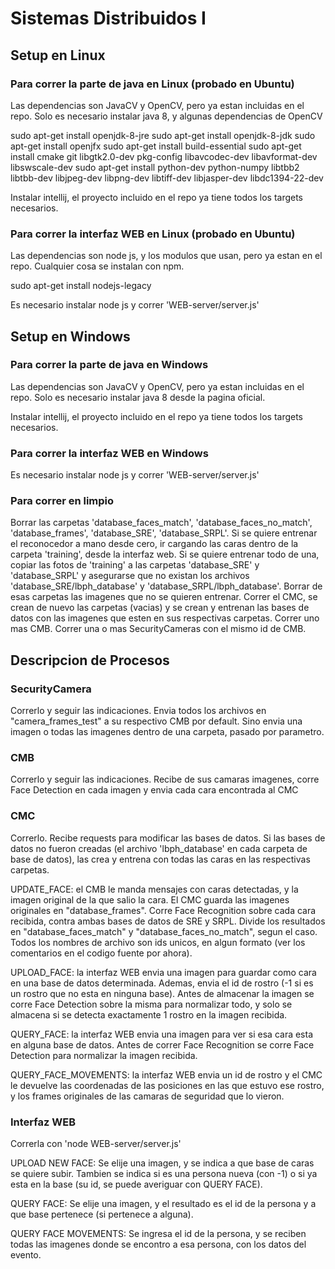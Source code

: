 # Sistemas Distribuidos I

## Setup en Linux

### Para correr la parte de java en Linux (probado en Ubuntu)
Las dependencias son JavaCV y OpenCV, pero ya estan incluidas en el repo.
Solo es necesario instalar java 8, y algunas dependencias de OpenCV

sudo apt-get install openjdk-8-jre
sudo apt-get install openjdk-8-jdk
sudo apt-get install openjfx
sudo apt-get install build-essential
sudo apt-get install cmake git libgtk2.0-dev pkg-config libavcodec-dev libavformat-dev libswscale-dev
sudo apt-get install python-dev python-numpy libtbb2 libtbb-dev libjpeg-dev libpng-dev libtiff-dev libjasper-dev libdc1394-22-dev

Instalar intellij, el proyecto incluido en el repo ya tiene todos los targets necesarios.

### Para correr la interfaz WEB en Linux (probado en Ubuntu)
Las dependencias son node js, y los modulos que usan, pero ya estan en el repo.
Cualquier cosa se instalan con npm.

sudo apt-get install nodejs-legacy

Es necesario instalar node js y correr 'WEB-server/server.js'

## Setup en Windows

### Para correr la parte de java en Windows
Las dependencias son JavaCV y OpenCV, pero ya estan incluidas en el repo.
Solo es necesario instalar java 8 desde la pagina oficial.

Instalar intellij, el proyecto incluido en el repo ya tiene todos los targets necesarios.

### Para correr la interfaz WEB en Windows
Es necesario instalar node js y correr 'WEB-server/server.js'

### Para correr en limpio
Borrar las carpetas 'database_faces_match', 'database_faces_no_match', 'database_frames', 'database_SRE', 'database_SRPL'.
Si se quiere entrenar el reconocedor a mano desde cero, ir cargando las caras dentro de la carpeta 'training', desde la interfaz web.
Si se quiere entrenar todo de una, copiar las fotos de 'training' a las carpetas 'database_SRE' y 'database_SRPL' y asegurarse que no existan los archivos 'database_SRE/lbph_database' y 'database_SRPL/lbph_database'.
Borrar de esas carpetas las imagenes que no se quieren entrenar.
Correr el CMC, se crean de nuevo las carpetas (vacias) y se crean y entrenan las bases de datos con las imagenes que esten en sus respectivas carpetas.
Correr uno mas CMB. 
Correr una o mas SecurityCameras con el mismo id de CMB.

## Descripcion de Procesos

### SecurityCamera
Correrlo y seguir las indicaciones. Envia todos los archivos en "camera_frames_test" a su respectivo CMB por default. Sino envia una imagen o todas las imagenes dentro de una carpeta, pasado por parametro.

### CMB
Correrlo y seguir las indicaciones. Recibe de sus camaras imagenes, corre Face Detection en cada imagen y envia cada cara encontrada al CMC

### CMC
Correrlo. Recibe requests para modificar las bases de datos. Si las bases de datos no fueron creadas (el archivo 'lbph_database' en cada carpeta de base de datos), las crea y entrena con todas las caras en las respectivas carpetas.

UPDATE_FACE: el CMB le manda mensajes con caras detectadas, y la imagen original de la que salio la cara. El CMC guarda las imagenes originales en "database_frames". Corre Face Recognition sobre cada cara recibida, contra ambas bases de datos de SRE y SRPL. Divide los resultados en "database_faces_match" y "database_faces_no_match", segun el caso. Todos los nombres de archivo son ids unicos, en algun formato (ver los comentarios en el codigo fuente por ahora).

UPLOAD_FACE: la interfaz WEB envia una imagen para guardar como cara en una base de datos determinada. Ademas, envia el id de rostro (-1 si es un rostro que no esta en ninguna base). Antes de almacenar la imagen se corre Face Detection sobre la misma para normalizar todo, y solo se almacena si se detecta exactamente 1 rostro en la imagen recibida.

QUERY_FACE: la interfaz WEB envia una imagen para ver si esa cara esta en alguna base de datos. Antes de correr Face Recognition se corre Face Detection para normalizar la imagen recibida.

QUERY_FACE_MOVEMENTS: la interfaz WEB envia un id de rostro y el CMC le devuelve las coordenadas de las posiciones en las que estuvo ese rostro, y los frames originales de las camaras de seguridad que lo vieron.

### Interfaz WEB
Correrla con 'node WEB-server/server.js'

UPLOAD NEW FACE:  Se elije una imagen, y se indica a que base de caras se quiere subir. Tambien se indica si es una persona nueva (con -1) o si ya esta en la base (su id, se puede averiguar con QUERY FACE).

QUERY FACE: Se elije una imagen, y el resultado es el id de la persona y a que base pertenece (si pertenece a alguna).

QUERY FACE MOVEMENTS: Se ingresa el id de la persona, y se reciben todas las imagenes donde se encontro a esa persona, con los datos del evento.